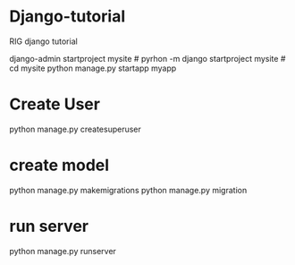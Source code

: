 # Django-tutorial
RIG django tutorial

django-admin startproject mysite  # pyrhon -m django startproject mysite #
cd mysite
python manage.py startapp myapp

# Create User
python manage.py createsuperuser

# create model
python manage.py makemigrations
python manage.py migration

# run server
python manage.py runserver